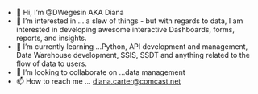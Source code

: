 - 👋 Hi, I’m @DWegesin AKA Diana
- 👀 I’m interested in ... a slew of things - but with regards to data, I am interested in developing awesome interactive Dashboards, forms, reports, and insights.
- 🌱 I’m currently learning ...Python, API development and management, Data Warehouse development, SSIS, SSDT and anything related to the flow of data to users.
- 💞️ I’m looking to collaborate on ...data management
- 📫 How to reach me ... diana.carter@comcast.net

<!---
DWegesin/DWegesin is a ✨ special ✨ repository because its `README.md` (this file) appears on your GitHub profile.
You can click the Preview link to take a look at your changes.
--->
